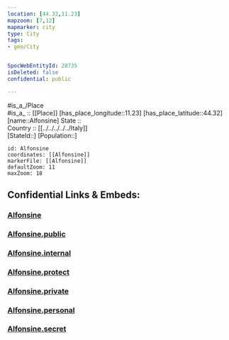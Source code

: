 ```yaml
---
location: [44.32,11.23] 
mapzoom: [7,12] 
mapmarker: city 
type: City
tags:
- geo/City


SpocWebEntityId: 28735
isDeleted: false
confidential: public

---
```

#is_a_/Place  
#is_a_ :: [[Place]] 
[has_place_longitude::11.23] 
[has_place_latitude::44.32] 
[name::Alfonsine] 
State ::  
Country :: [[../../../../../Italy]]  
[StateId::] 
[Population::] 



```leaflet
id: Alfonsine
coordinates: [[Alfonsine]] 
markerFile: [[Alfonsine]] 
defaultZoom: 11 
maxZoom: 18
```


## Confidential Links & Embeds: 

### [Alfonsine](/_Standards/Earth/Continent/Europe/Europe~South/Italy/regions~Italy/Emilia-Romagna/Bologna.Province/City/Alfonsine.md) 

### [Alfonsine.public](/_public/Earth/Continent/Europe/Europe~South/Italy/regions~Italy/Emilia-Romagna/Bologna.Province/City/Alfonsine.public.md) 

### [Alfonsine.internal](/_internal/Earth/Continent/Europe/Europe~South/Italy/regions~Italy/Emilia-Romagna/Bologna.Province/City/Alfonsine.internal.md) 

### [Alfonsine.protect](/_protect/Earth/Continent/Europe/Europe~South/Italy/regions~Italy/Emilia-Romagna/Bologna.Province/City/Alfonsine.protect.md) 

### [Alfonsine.private](/_private/Earth/Continent/Europe/Europe~South/Italy/regions~Italy/Emilia-Romagna/Bologna.Province/City/Alfonsine.private.md) 

### [Alfonsine.personal](/_personal/Earth/Continent/Europe/Europe~South/Italy/regions~Italy/Emilia-Romagna/Bologna.Province/City/Alfonsine.personal.md) 

### [Alfonsine.secret](/_secret/Earth/Continent/Europe/Europe~South/Italy/regions~Italy/Emilia-Romagna/Bologna.Province/City/Alfonsine.secret.md)

